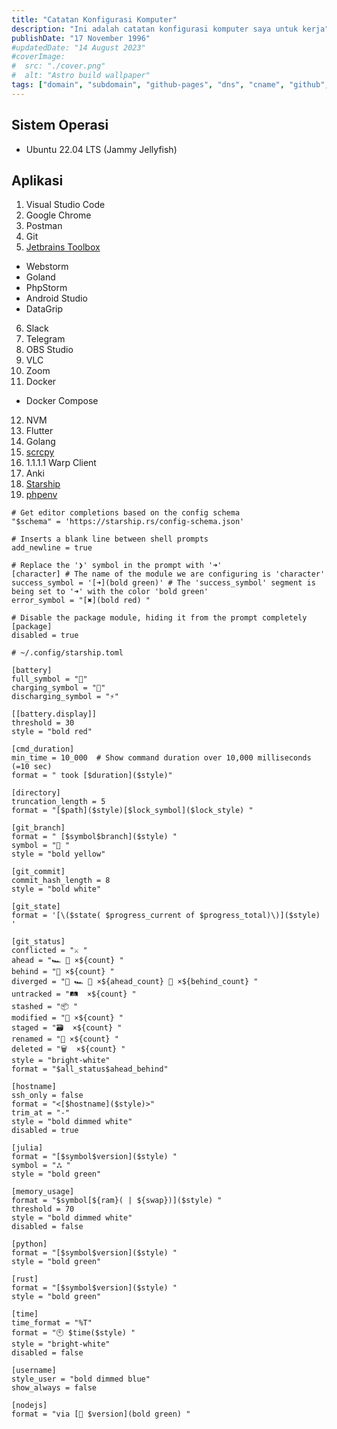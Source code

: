 ```yaml
---
title: "Catatan Konfigurasi Komputer"
description: "Ini adalah catatan konfigurasi komputer saya untuk kerja"
publishDate: "17 November 1996"
#updatedDate: "14 August 2023"
#coverImage:
#  src: "./cover.png"
#  alt: "Astro build wallpaper"
tags: ["domain", "subdomain", "github-pages", "dns", "cname", "github", "website-statis"]
---
```


## Sistem Operasi
* Ubuntu 22.04 LTS (Jammy Jellyfish)

## Aplikasi
1. Visual Studio Code
2. Google Chrome
3. Postman
4. Git
5. [Jetbrains Toolbox](https://www.jetbrains.com/lp/toolbox/)
  * Webstorm
  * Goland
  * PhpStorm
  * Android Studio
  * DataGrip
6. Slack
7. Telegram
8. OBS Studio
9. VLC
10. Zoom
11. Docker
  * Docker Compose
12. NVM
13. Flutter
14. Golang
15. [scrcpy](https://github.com/Genymobile/scrcpy)
16. 1.1.1.1 Warp Client
17. Anki
18. [Starship](https://github.com/starship/starship)
19. [phpenv](https://github.com/phpenv/phpenv)


```
# Get editor completions based on the config schema
"$schema" = 'https://starship.rs/config-schema.json'

# Inserts a blank line between shell prompts
add_newline = true

# Replace the '❯' symbol in the prompt with '➜'
[character] # The name of the module we are configuring is 'character'
success_symbol = '[➜](bold green)' # The 'success_symbol' segment is being set to '➜' with the color 'bold green'
error_symbol = "[✖](bold red) "

# Disable the package module, hiding it from the prompt completely
[package]
disabled = true

# ~/.config/starship.toml

[battery]
full_symbol = "🔋"
charging_symbol = "🔌"
discharging_symbol = "⚡"

[[battery.display]]
threshold = 30
style = "bold red"

[cmd_duration]
min_time = 10_000  # Show command duration over 10,000 milliseconds (=10 sec)
format = " took [$duration]($style)"

[directory]
truncation_length = 5
format = "[$path]($style)[$lock_symbol]($lock_style) "

[git_branch]
format = " [$symbol$branch]($style) "
symbol = "🍣 "
style = "bold yellow"

[git_commit]
commit_hash_length = 8
style = "bold white"

[git_state]
format = '[\($state( $progress_current of $progress_total)\)]($style) '

[git_status]
conflicted = "⚔️ "
ahead = "🏎️ 💨 ×${count} "
behind = "🐢 ×${count} "
diverged = "🔱 🏎️ 💨 ×${ahead_count} 🐢 ×${behind_count} "
untracked = "🛤️  ×${count} "
stashed = "📦 "
modified = "📝 ×${count} "
staged = "🗃️  ×${count} "
renamed = "📛 ×${count} "
deleted = "🗑️  ×${count} "
style = "bright-white"
format = "$all_status$ahead_behind"

[hostname]
ssh_only = false
format = "<[$hostname]($style)>"
trim_at = "-"
style = "bold dimmed white"
disabled = true

[julia]
format = "[$symbol$version]($style) "
symbol = "ஃ "
style = "bold green"

[memory_usage]
format = "$symbol[${ram}( | ${swap})]($style) "
threshold = 70
style = "bold dimmed white"
disabled = false

[python]
format = "[$symbol$version]($style) "
style = "bold green"

[rust]
format = "[$symbol$version]($style) "
style = "bold green"

[time]
time_format = "%T"
format = "🕙 $time($style) "
style = "bright-white"
disabled = false

[username]
style_user = "bold dimmed blue"
show_always = false

[nodejs]
format = "via [🤖 $version](bold green) "
```
